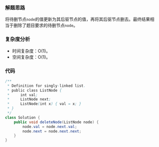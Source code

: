### 解题思路
将待删节点`node`的值更新为其后驱节点的值，再将其后驱节点删去。最终结果相当于删除了题目要求的待删节点`node`。

### 复杂度分析
- 时间复杂度：O(1)。
- 空间复杂度：O(1)。

### 代码

```java
/**
 * Definition for singly-linked list.
 * public class ListNode {
 *     int val;
 *     ListNode next;
 *     ListNode(int x) { val = x; }
 * }
 */
class Solution {
    public void deleteNode(ListNode node) {
        node.val = node.next.val;
        node.next = node.next.next;
    }
}
```